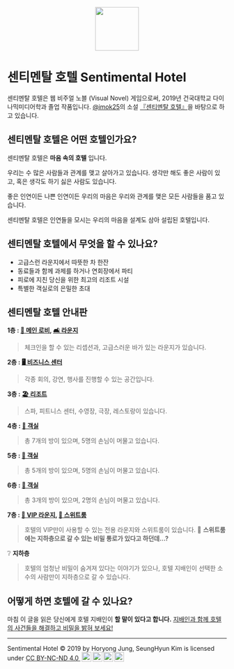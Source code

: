 <p align="center">
  <img width="100" height="100" src="https://jhoryong.github.io/sentimentalhotel/sh_logo.png">
</p>

# 센티멘탈 호텔 Sentimental Hotel
센티멘탈 호텔은 웹 비주얼 노블 (Visual Novel) 게임으로써, 2019년 건국대학교 다이나믹미디어학과 졸업 작품입니다. [@imok25](https://www.instagram.com/imok25/?hl=ko "imok25 인스타그램")의 소설 [『센티멘탈 호텔』](https://www.dropbox.com/s/9ygnu03023w4vha/%EC%9B%B9%20%EC%84%BC%ED%8B%B0%EB%A9%98%ED%83%88%20%ED%98%B8%ED%85%94.pdf?dl=0 "센티멘탈 호텔 소설 읽기")을 바탕으로 하고 있습니다.

## 센티멘탈 호텔은 어떤 호텔인가요?
센티멘탈 호텔은 **마음 속의 호텔** 입니다.

우리는 수 많은 사람들과 관계를 맺고 살아가고 있습니다. 생각만 해도 좋은 사람이 있고, 혹은 생각도 하기 싫은 사람도 있습니다.

좋은 인연이든 나쁜 인연이든 우리의 마음은 우리와 관계를 맺은 모든 사람들을 품고 있습니다. 

센티멘탈 호텔은 인연들을 모시는 우리의 마음을 설계도 삼아 설립된 호텔입니다.

## 센티멘탈 호텔에서 무엇을 할 수 있나요?
* 고급스런 라운지에서 따뜻한 차 한잔
* 동료들과 함께 과제를 하거나 연회장에서 파티
* 피로에 지친 당신을 위한 최고의 리조트 시설
* 특별한 객실로의 은밀한 초대

## 센티멘탈 호텔 안내판

**1층 : [🏨 메인 로비](https://jhoryong.github.io/sentimentalhotel/1st_floor_lobby), [🛋️ 라운지](https://jhoryong.github.io/sentimentalhotel/1st_floor_lounge)**

>체크인을 할 수 있는 리셉션과, 고급스러운 바가 있는 라운지가 있습니다.

**2층 : [🖥 비즈니스 센터](https://jhoryong.github.io/sentimentalhotel/2nd_floor)**

>각종 회의, 강연, 행사를 진행할 수 있는 공간입니다.

**3층 : [🏖 리조트](https://jhoryong.github.io/sentimentalhotel/3rd_floor)**

>스파, 피트니스 센터, 수영장, 극장, 레스토랑이 있습니다.

**4층 : [🛌 객실](https://jhoryong.github.io/sentimentalhotel/4th_floor)**

>총 7개의 방이 있으며, 5명의 손님이 머물고 있습니다.

**5층 : [🛌 객실](https://jhoryong.github.io/sentimentalhotel/5th_floor)**

>총 5개의 방이 있으며, 5명의 손님이 머물고 있습니다.

**6층 : [🛌 객실](https://jhoryong.github.io/sentimentalhotel/6th_floor)**

>총 3개의 방이 있으며, 2명의 손님이 머물고 있습니다.

**7층 : [🍷 VIP 라운지](https://jhoryong.github.io/sentimentalhotel/7th_floor), [🌟 스위트룸](https://jhoryong.github.io/sentimentalhotel/7th_floor_701)**

>호텔의 VIP만이 사용할 수 있는 전용 라운지와 스위트룸이 있습니다. 🤫 **스위트룸에는 지하층으로 갈 수 있는 비밀 통로가 있다고 하던데...?**

❔ **지하층**

>호텔의 엄청난 비밀이 숨겨져 있다는 이야기가 있으나, 호텔 지배인이 선택한 소수의 사람만이 지하층으로 갈 수 있습니다.

## 어떻게 하면 호텔에 갈 수 있나요?

마침 이 글을 읽은 당신에게 호텔 지배인이 **할 말이 있다고 합니다.** [지배인과 함께 호텔의 사건들을 해결하고 비밀을 밝혀 보세요!](https://jhoryong.github.io/sentimentalhotel)

---

<p xmlns:cc="http://creativecommons.org/ns#" xmlns:dct="http://purl.org/dc/terms/"><span property="dct:title">Sentimental Hotel</span> © 2019 by <span property="cc:attributionName">Horyong Jung, SeungHyun Kim</span> is licensed under <a href="http://creativecommons.org/licenses/by-nc-nd/4.0/?ref=chooser-v1" target="_blank" rel="license noopener noreferrer" style="display:inline-block;">CC BY-NC-ND 4.0
<img height="22px" style="height:22px!important;margin-left:3px;vertical-align:text-bottom;" src="https://mirrors.creativecommons.org/presskit/icons/cc.svg?ref=chooser-v1"><img height="22px" style="height:22px!important;margin-left:3px;vertical-align:text-bottom;" src="https://mirrors.creativecommons.org/presskit/icons/by.svg?ref=chooser-v1"><img height="22px" style="height:22px!important;margin-left:3px;vertical-align:text-bottom;" src="https://mirrors.creativecommons.org/presskit/icons/nc.svg?ref=chooser-v1"><img height="22px" style="height:22px!important;margin-left:3px;vertical-align:text-bottom;" src="https://mirrors.creativecommons.org/presskit/icons/nd.svg?ref=chooser-v1"></a></p>
